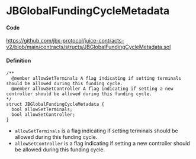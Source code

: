 # JBGlobalFundingCycleMetadata

#### Code

https://github.com/jbx-protocol/juice-contracts-v2/blob/main/contracts/structs/JBGlobalFundingCycleMetadata.sol

#### Definition

```
/** 
  @member allowSetTerminals A flag indicating if setting terminals should be allowed during this funding cycle.
  @member allowSetController A flag indicating if setting a new controller should be allowed during this funding cycle.
*/
struct JBGlobalFundingCycleMetadata {
  bool allowSetTerminals;
  bool allowSetController;
}

```

* `allowSetTerminals` is a flag indicating if setting terminals should be allowed during this funding cycle.
* `allowSetController` is a flag indicating if setting a new controller should be allowed during this funding cycle.
